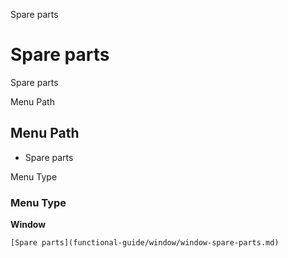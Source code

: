 
Spare parts
# Spare parts


Spare parts

Menu Path
## Menu Path



- Spare parts

Menu Type
### Menu Type

**Window**


```
[Spare parts](functional-guide/window/window-spare-parts.md)
```